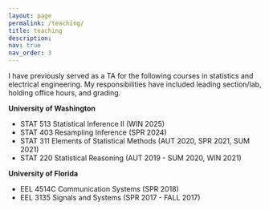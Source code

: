 ```yaml
---
layout: page
permalink: /teaching/
title: teaching
description:
nav: true
nav_order: 3
---
```


I have previously served as a TA for the following courses in statistics and electrical engineering.  My responsibilities have included leading section/lab, holding office hours, and grading.

**University of Washington**

* STAT 513 Statistical Inference II \(WIN 2025\)
* STAT 403 Resampling Inference \(SPR 2024\)
* STAT 311 Elements of Statistical Methods \(AUT 2020, SPR 2021, SUM 2021\)
* STAT 220 Statistical Reasoning \(AUT 2019 - SUM 2020, WIN 2021\)

**University of Florida**

* EEL 4514C Communication Systems \(SPR 2018\)
* EEL 3135 Signals and Systems \(SPR 2017 - FALL 2017\)